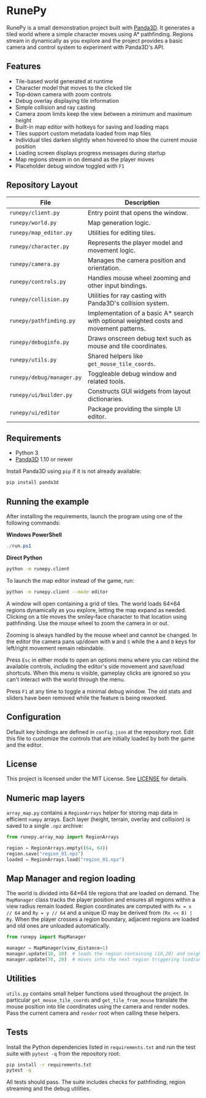 # RunePy

RunePy is a small demonstration project built with [Panda3D](https://www.panda3d.org/). It generates a tiled world where a simple character moves using A* pathfinding. Regions stream in dynamically as you explore and the project provides a basic camera and control system to experiment with Panda3D's API.

## Features

- Tile-based world generated at runtime
- Character model that moves to the clicked tile
- Top‑down camera with zoom controls
- Debug overlay displaying tile information
- Simple collision and ray casting
- Camera zoom limits keep the view between a minimum and maximum height
- Built-in map editor with hotkeys for saving and loading maps
- Tiles support custom metadata loaded from map files
- Individual tiles darken slightly when hovered to show the current mouse position
- Loading screen displays progress messages during startup
- Map regions stream in on demand as the player moves
- Placeholder debug window toggled with ``F1``

## Repository Layout

| File | Description |
|------|-------------|
| `runepy/client.py` | Entry point that opens the window. |
| `runepy/world.py` | Map generation logic. |
| `runepy/map_editor.py` | Utilities for editing tiles. |
| `runepy/character.py` | Represents the player model and movement logic. |
| `runepy/camera.py` | Manages the camera position and orientation. |
| `runepy/controls.py` | Handles mouse wheel zooming and other input bindings. |
| `runepy/collision.py` | Utilities for ray casting with Panda3D's collision system. |
| `runepy/pathfinding.py` | Implementation of a basic A* search with optional weighted costs and movement patterns. |
| `runepy/debuginfo.py` | Draws onscreen debug text such as mouse and tile coordinates. |
| `runepy/utils.py` | Shared helpers like `get_mouse_tile_coords`. |
| `runepy/debug/manager.py` | Toggleable debug window and related tools. |
| `runepy/ui/builder.py` | Constructs GUI widgets from layout dictionaries. |
| `runepy/ui/editor` | Package providing the simple UI editor. |

## Requirements

- Python 3
- [Panda3D](https://www.panda3d.org/) 1.10 or newer

Install Panda3D using `pip` if it is not already available:

```bash
pip install panda3d
```

## Running the example

After installing the requirements, launch the program using one of the following commands:

**Windows PowerShell**
```powershell
./run.ps1
```

**Direct Python**
```bash
python -m runepy.client
```

To launch the map editor instead of the game, run:

```bash
python -m runepy.client --mode editor
```

A window will open containing a grid of tiles. The world loads 64×64 regions dynamically as you explore, letting the map expand as needed. Clicking on a tile moves the smiley‑face character to that location using pathfinding. Use the mouse wheel to zoom the camera in or out.

Zooming is always handled by the mouse wheel and cannot be changed. In the editor the camera pans up/down with ``W`` and ``S`` while the ``A`` and ``D`` keys for left/right movement remain rebindable.

Press ``Esc`` in either mode to open an options menu where you can rebind the available controls, including the editor's side movement and save/load shortcuts. When this menu is visible, gameplay clicks are ignored so you can't interact with the world through the menu.

Press ``F1`` at any time to toggle a minimal debug window. The old stats and
sliders have been removed while the feature is being reworked.

## Configuration

Default key bindings are defined in ``config.json`` at the repository root. Edit this file to customize the controls that are initially loaded by both the game and the editor.

## License

This project is licensed under the MIT License. See [LICENSE](LICENSE) for details.

## Numeric map layers

`array_map.py` contains a `RegionArrays` helper for storing map data in
efficient `numpy` arrays. Each layer (height, terrain, overlay and collision)
is saved to a single `.npz` archive:

```python
from runepy.array_map import RegionArrays

region = RegionArrays.empty((64, 64))
region.save("region_01.npz")
loaded = RegionArrays.load("region_01.npz")
```

## Map Manager and region loading

The world is divided into 64×64 tile regions that are loaded on demand. The
``MapManager`` class tracks the player position and ensures all regions within a
view radius remain loaded. Region coordinates are computed with ``Rx = x //
64`` and ``Ry = y // 64`` and a unique ID may be derived from ``(Rx << 8) | Ry``.
When the player crosses a region boundary, adjacent regions are loaded and old
ones are unloaded automatically.

```python
from runepy import MapManager

manager = MapManager(view_distance=1)
manager.update(10, 20)  # loads the region containing (10,20) and neighbors
manager.update(70, 20)  # moves into the next region triggering load/unload
```



## Utilities

`utils.py` contains small helper functions used throughout the project. In particular
`get_mouse_tile_coords` and `get_tile_from_mouse` translate the mouse position into
tile coordinates using the camera and render nodes. Pass the current camera and
`render` root when calling these helpers.

## Tests

Install the Python dependencies listed in `requirements.txt` and run the
test suite with `pytest -q` from the repository root:

```bash
pip install -r requirements.txt
pytest -q
```

All tests should pass. The suite includes checks for pathfinding, region
streaming and the debug utilities.
